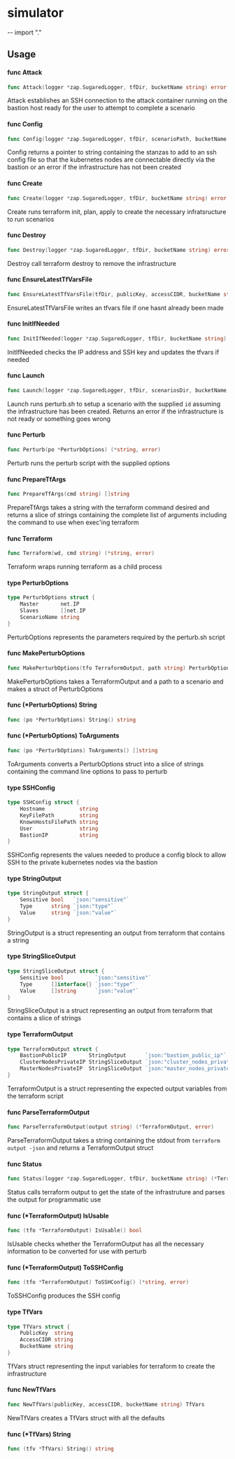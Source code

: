 # simulator
--
    import "."


## Usage

#### func  Attack

```go
func Attack(logger *zap.SugaredLogger, tfDir, bucketName string) error
```
Attack establishes an SSH connection to the attack container running on the
bastion host ready for the user to attempt to complete a scenario

#### func  Config

```go
func Config(logger *zap.SugaredLogger, tfDir, scenarioPath, bucketName string) (*string, error)
```
Config returns a pointer to string containing the stanzas to add to an ssh
config file so that the kubernetes nodes are connectable directly via the
bastion or an error if the infrastructure has not been created

#### func  Create

```go
func Create(logger *zap.SugaredLogger, tfDir, bucketName string) error
```
Create runs terraform init, plan, apply to create the necessary infratsructure
to run scenarios

#### func  Destroy

```go
func Destroy(logger *zap.SugaredLogger, tfDir, bucketName string) error
```
Destroy call terraform destroy to remove the infrastructure

#### func  EnsureLatestTfVarsFile

```go
func EnsureLatestTfVarsFile(tfDir, publicKey, accessCIDR, bucketName string) error
```
EnsureLatestTfVarsFile writes an tfvars file if one hasnt already been made

#### func  InitIfNeeded

```go
func InitIfNeeded(logger *zap.SugaredLogger, tfDir, bucketName string) error
```
InitIfNeeded checks the IP address and SSH key and updates the tfvars if needed

#### func  Launch

```go
func Launch(logger *zap.SugaredLogger, tfDir, scenariosDir, bucketName, id string) error
```
Launch runs perturb.sh to setup a scenario with the supplied `id` assuming the
infrastructure has been created. Returns an error if the infrastructure is not
ready or something goes wrong

#### func  Perturb

```go
func Perturb(po *PerturbOptions) (*string, error)
```
Perturb runs the perturb script with the supplied options

#### func  PrepareTfArgs

```go
func PrepareTfArgs(cmd string) []string
```
PrepareTfArgs takes a string with the terraform command desired and returns a
slice of strings containing the complete list of arguments including the command
to use when exec'ing terraform

#### func  Terraform

```go
func Terraform(wd, cmd string) (*string, error)
```
Terraform wraps running terraform as a child process

#### type PerturbOptions

```go
type PerturbOptions struct {
	Master       net.IP
	Slaves       []net.IP
	ScenarioName string
}
```

PerturbOptions represents the parameters required by the perturb.sh script

#### func  MakePerturbOptions

```go
func MakePerturbOptions(tfo TerraformOutput, path string) PerturbOptions
```
MakePerturbOptions takes a TerraformOutput and a path to a scenario and makes a
struct of PerturbOptions

#### func (*PerturbOptions) String

```go
func (po *PerturbOptions) String() string
```

#### func (*PerturbOptions) ToArguments

```go
func (po *PerturbOptions) ToArguments() []string
```
ToArguments converts a PerturbOptions struct into a slice of strings containing
the command line options to pass to perturb

#### type SSHConfig

```go
type SSHConfig struct {
	Hostname           string
	KeyFilePath        string
	KnownHostsFilePath string
	User               string
	BastionIP          string
}
```

SSHConfig represents the values needed to produce a config block to allow SSH to
the private kubernetes nodes via the bastion

#### type StringOutput

```go
type StringOutput struct {
	Sensitive bool   `json:"sensitive"`
	Type      string `json:"type"`
	Value     string `json:"value"`
}
```

StringOutput is a struct representing an output from terraform that contains a
string

#### type StringSliceOutput

```go
type StringSliceOutput struct {
	Sensitive bool          `json:"sensitive"`
	Type      []interface{} `json:"type"`
	Value     []string      `json:"value"`
}
```

StringSliceOutput is a struct representing an output from terraform that
contains a slice of strings

#### type TerraformOutput

```go
type TerraformOutput struct {
	BastionPublicIP       StringOutput      `json:"bastion_public_ip"`
	ClusterNodesPrivateIP StringSliceOutput `json:"cluster_nodes_private_ip"`
	MasterNodesPrivateIP  StringSliceOutput `json:"master_nodes_private_ip"`
}
```

TerraformOutput is a struct representing the expected output variables from the
terraform script

#### func  ParseTerraformOutput

```go
func ParseTerraformOutput(output string) (*TerraformOutput, error)
```
ParseTerraformOutput takes a string containing the stdout from `terraform output
-json` and returns a TerraformOutput struct

#### func  Status

```go
func Status(logger *zap.SugaredLogger, tfDir, bucketName string) (*TerraformOutput, error)
```
Status calls terraform output to get the state of the infrastruture and parses
the output for programmatic use

#### func (*TerraformOutput) IsUsable

```go
func (tfo *TerraformOutput) IsUsable() bool
```
IsUsable checks whether the TerraformOutput has all the necessary information to
be converted for use with perturb

#### func (*TerraformOutput) ToSSHConfig

```go
func (tfo *TerraformOutput) ToSSHConfig() (*string, error)
```
ToSSHConfig produces the SSH config

#### type TfVars

```go
type TfVars struct {
	PublicKey  string
	AccessCIDR string
	BucketName string
}
```

TfVars struct representing the input variables for terraform to create the
infrastructure

#### func  NewTfVars

```go
func NewTfVars(publicKey, accessCIDR, bucketName string) TfVars
```
NewTfVars creates a TfVars struct with all the defaults

#### func (*TfVars) String

```go
func (tfv *TfVars) String() string
```
